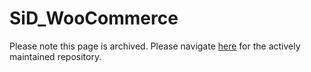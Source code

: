 # SiD_WooCommerce
Please note this page is archived. Please navigate [here](https://github.com/SiD-Secure-EFT/SiD_WooCommerce) for the actively maintained repository.
